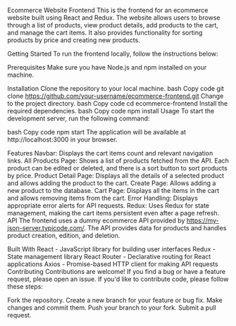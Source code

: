 Ecommerce Website Frontend
This is the frontend for an ecommerce website built using React and Redux. The website allows users to browse through a list of products, view product details, add products to the cart, and manage the cart items. It also provides functionality for sorting products by price and creating new products.

Getting Started
To run the frontend locally, follow the instructions below:

Prerequisites
Make sure you have Node.js and npm installed on your machine.

Installation
Clone the repository to your local machine.
bash
Copy code
git clone https://github.com/your-username/ecommerce-frontend.git
Change to the project directory.
bash
Copy code
cd ecommerce-frontend
Install the required dependencies.
bash
Copy code
npm install
Usage
To start the development server, run the following command:

bash
Copy code
npm start
The application will be available at http://localhost:3000 in your browser.

Features
Navbar: Displays the cart items count and relevant navigation links.
All Products Page: Shows a list of products fetched from the API. Each product can be edited or deleted, and there is a sort button to sort products by price.
Product Detail Page: Displays all the details of a selected product and allows adding the product to the cart.
Create Page: Allows adding a new product to the database.
Cart Page: Displays all the items in the cart and allows removing items from the cart.
Error Handling: Displays appropriate error alerts for API requests.
Redux: Uses Redux for state management, making the cart items persistent even after a page refresh.
API
The frontend uses a dummy ecommerce API provided by https://my-json-server.typicode.com/. The API provides data for products and handles product creation, edition, and deletion.

Built With
React - JavaScript library for building user interfaces
Redux - State management library
React Router - Declarative routing for React applications
Axios - Promise-based HTTP client for making API requests
Contributing
Contributions are welcome! If you find a bug or have a feature request, please open an issue. If you'd like to contribute code, please follow these steps:

Fork the repository.
Create a new branch for your feature or bug fix.
Make changes and commit them.
Push your branch to your fork.
Submit a pull request.
